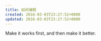 ```yaml
---
title: 如何编程
created: 2016-03-03T23:27:52+0800
updated: 2016-03-03T23:27:52+0800
---
```



Make it works first, and then make it better.
